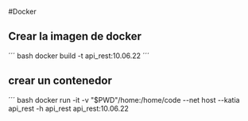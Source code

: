 #Docker
## Crear la imagen de docker
´´´ bash
docker build -t api_rest:10.06.22
´´´
## crear un contenedor 

´´´ bash 
docker run -it -v "$PWD"/home:/home/code --net host --katia api_rest -h api_rest api_rest:10.06.22